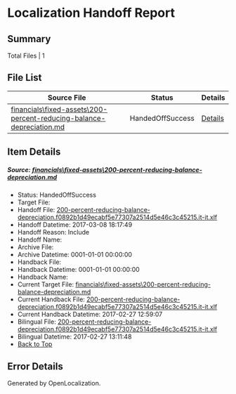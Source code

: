 # <a name='report-top'></a> Localization Handoff Report

## Summary
 Total Files | 1

## File List
 Source File | Status | Details 
 ----------- | ------ | ------- 
 [financials\fixed-assets\200-percent-reducing-balance-depreciation.md](https://github.com/OpenLocalizationTestOrg/AX-Docs-Sandbox/blob/31893fbd3672603c74e33319627bfec8fe5eb575/financials/fixed-assets/200-percent-reducing-balance-depreciation.md) | HandedOffSuccess | [Details](#3bc0566ffdbfdf1ae615e7d24b6ba8bb3afc525b2691)

## Item Details
##### <a name='3bc0566ffdbfdf1ae615e7d24b6ba8bb3afc525b2691'></a> Source: [financials\fixed-assets\200-percent-reducing-balance-depreciation.md](https://github.com/OpenLocalizationTestOrg/AX-Docs-Sandbox/blob/31893fbd3672603c74e33319627bfec8fe5eb575/financials/fixed-assets/200-percent-reducing-balance-depreciation.md)
* Status: HandedOffSuccess
* Target File: 
* Handoff File: [200-percent-reducing-balance-depreciation.f0892b1d49ecabf5e77307a2514d5e46c3c45215.it-it.xlf](https://github.com/OpenLocalizationTestOrg/AX-Docs-Sandbox.handoff/blob/480d2640e6af9cc21cad5c816c5ec5cc8e7720fc/ol-handoff/OpenLocalizationTestOrg/AX-Docs-Sandbox.it-it/master/basic/200-percent-reducing-balance-depreciation.f0892b1d49ecabf5e77307a2514d5e46c3c45215.it-it.xlf)
* Handoff Datetime: 2017-03-08 18:17:49
* Handoff Reason: Include
* Handoff Name: 
* Archive File: 
* Archive Datetime: 0001-01-01 00:00:00
* Handback File: 
* Handback Datetime: 0001-01-01 00:00:00
* Handback Name: 
* Current Target File: [financials\fixed-assets\200-percent-reducing-balance-depreciation.md](https://github.com/OpenLocalizationTestOrg/AX-Docs-Sandbox.it-it/blob/0a8b5f5fd95afea3f2fa6e5596e7cfca2cbed8b3/financials/fixed-assets/200-percent-reducing-balance-depreciation.md)
* Current Handback File: [200-percent-reducing-balance-depreciation.f0892b1d49ecabf5e77307a2514d5e46c3c45215.it-it.xlf](https://github.com/OpenLocalizationTestOrg/AX-Docs-Sandbox.handback/blob/719c2e748b554b3a8fb9d9fcb94779bb53f223aa/ol-handback/OpenLocalizationTestOrg/AX-Docs-Sandbox.it-it/master/basic/200-percent-reducing-balance-depreciation.f0892b1d49ecabf5e77307a2514d5e46c3c45215.it-it.xlf)
* Current Handback Datetime: 2017-02-27 12:59:07
* Bilingual File: [200-percent-reducing-balance-depreciation.f0892b1d49ecabf5e77307a2514d5e46c3c45215.it-it.xlf](https://github.com/OpenLocalizationTestOrg/AX-Docs-Sandbox.handback/blob/719c2e748b554b3a8fb9d9fcb94779bb53f223aa/ol-handback/OpenLocalizationTestOrg/AX-Docs-Sandbox.it-it/master/basic/200-percent-reducing-balance-depreciation.f0892b1d49ecabf5e77307a2514d5e46c3c45215.it-it.xlf)
* Bilingual Datetime: 2017-02-27 13:11:48
* [Back to Top](#report-top)


## Error Details

Generated by OpenLocalization.
